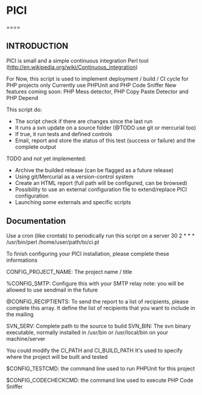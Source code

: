 # PlCI
====

## INTRODUCTION

PlCI is small and a simple continuous integration Perl tool
(http://en.wikipedia.org/wiki/Continuous_integration)

For Now, this script is used to implement deployment / build / CI cycle for PHP projects only
Currently use PHPUnit and PHP Code Sniffer
New features coming soon: PHP Mess detector, PHP Copy Paste Detector and PHP Depend

This script do:
- The script check if there are changes since the last run
- It runs a svn update on a source folder (@TODO use git or mercurial too)
- If true, it run tests and defined controls
- Email, report and store the status of this test (success or failure) and the complete output


TODO and not yet implemented:
- Archive the builded release (can be flagged as a future release)
- Using git/Mercurial as a version-control system
- Create an HTML report (full path will be configured, can be browsed)
- Possibility to use an external configuration file to extend/replace PlCI configuration
- Launching some externals and specific scripts

## Documentation

Use a cron (like crontab) to periodically run this script on a server
30 2 * * * /usr/bin/perl /home/user/path/to/ci.pl

To finish configuring your PlCI installation, please complete these informations

CONFIG_PROJECT_NAME: The project name / title

%CONFIG_SMTP: Configure this with your SMTP relay
note: you will be allowed to use sendmail in the future

@CONFIG_RECIPTIENTS: To send the report to a list of recipients, please complete this array. It define the list of recipients that you want to include in the mailing

SVN_SERV: Complete path to the source to build
SVN_BIN: The svn binary executable, normally installed in /usr/bin or /usr/local/bin on your machine/server

You could modify the CI_PATH and CI_BUILD_PATH
It's used to specify where the project will be built and tested

$CONFIG_TESTCMD: the command line used to run PHPUnit for this project

$CONFIG_CODECHECKCMD: the command line used to execute PHP Code Sniffer